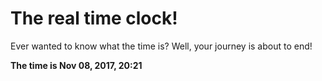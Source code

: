 # The real time clock!

Ever wanted to know what the time is? Well, your journey is about to end!

**The time is Nov 08, 2017, 20:21**